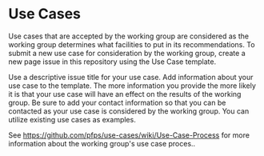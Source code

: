 
# Use Cases


Use cases that are accepted by the working group are considered as the working group determines what facilities to put in its recommendations. To submit a new use case for consideration by the working group, create a new page issue in this repository using the Use Case template.

Use a descriptive issue title for your use case. Add information about your use case to the template. The more information you provide the more likely it is that your use case will have an effect on the results of the working group. Be sure to add your contact information so that you can be contacted as your use case is considered by the working group. You can utilize existing use cases as examples.

See https://github.com/pfps/use-cases/wiki/Use-Case-Process for more information about the working group's use case proces..
